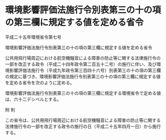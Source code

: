 # 環境影響評価法施行令別表第三の十の項の第三欄に規定する値を定める省令

平成二十五年環境省令第七号

環境影響評価法施行令別表第三の十の項の第三欄に規定する値を定める省令

公共用飛行場周辺における航空機騒音による障害の防止等に関する法律施行令の一部を改正する政令（平成二十四年政令第二百五十二号）の施行に伴い、及び環境影響評価法施行令（平成九年政令第三百四十六号）別表第三の十の項の第三欄の規定に基づき、環境影響評価法施行令別表第三の十の項の第三欄に規定する値を定める省令を次のように定める。

環境影響評価法施行令別表第三の十の項の第三欄に規定する環境省令で定める値は、六十二デシベルとする。

附 則

この省令は、公共用飛行場周辺における航空機騒音による障害の防止等に関する法律施行令の一部を改正する政令の施行の日（平成二十五年四月一日）から施行する。
